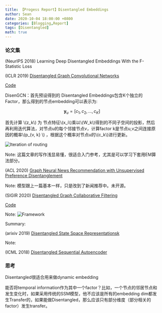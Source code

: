 ```yaml
---
title: 【Progess Report】Disentangled Embeddings
author: Sean
date: 2020-10-04 18:00:00 +0800
categories: [Blogging,Report]
tags: [Disentangled]
math: true
---
```


### 论文集


 (NeurIPS 2018) Learning Deep Disentangled Embeddings With the F-Statistic Loss

(ICLR 2019) [Disentangled Graph Convolutional Networks](http://proceedings.mlr.press/v97/ma19a/ma19a.pdf)

[Code](https://github.com/THUDM/cogdl)

DisenGCN：首先预设得到的 Disentangled Embeddings包含K个独立的Factor，那么得到的节点embedding可以表示为:

$$ \mathbf{y}_u = [ c_1, c_2, ..., c_K ] $$

首先计算 \\(z_k\\) 为 节点特征\\(x_i\\)乘以\\(W_k\\)得到的不同子空间的投影，然后再利用迭代算法，对节点u的每个邻接节点v，计算factor k是节点u,v之间连接原因的概率\\(p_{v, k} \\) ，根据这个概率对节点u的\\(c_k\\)进行更新。

![Iteration of routing](https://i.loli.net/2020/10/10/15ZHuRfiObrvz2J.png)


Note: 这篇文章的写作浅显易懂，很适合入门参考，尤其是可以学习下套用EM算法部分。


(ACL 2020) [Graph Neural News Recommendation with Unsupervised Preference Disentanglement](https://www.aclweb.org/anthology/2020.acl-main.392/)

Note: 模型跟上一篇基本一样，只是改到了新闻推荐中。未开源。


(SIGIR 2020) [Disentangled Graph Collaborative Filtering](https://dl.acm.org/doi/abs/10.1145/3397271.3401137)

[Code](https://github.com/xiangwang1223/disentangled_graph_collaborative_filtering)

Note: 
![Framework](https://i.loli.net/2020/10/10/HLquIXiGyZsK2NT.png)

Summary: 



(arixiv 2019) [Disentangled State Space Representationsk](https://arxiv.org/abs/1906.03255)

Note:


(ICML 2018) [Disentangled Sequential Autoencoder](http://proceedings.mlr.press/v80/yingzhen18a.html)



### 思考

Disentangled很适合用来做dynamic embedding

能否将temporal information作为其中一个factor？比如，一个节点的邻居节点和发生变化时，如果采用传统的SSM模型，他不应该是所有的embedding dim都发生Transfer的，如果能做Disentangled，那么应该只有部分维度（部分相关的factor）发生transfer。